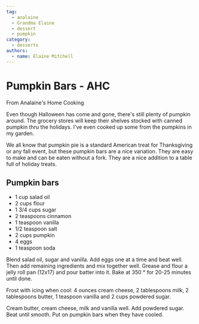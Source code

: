 ```yaml
---
tag:
  - analaine
  - Grandma Elaine
  - dessert
  - pumpkin
category:
  - desserts
authors:
  - name: Elaine Mitchell
---
```


# Pumpkin Bars - AHC
From Analaine's Home Cooking

Even though Halloween has come and gone, there's still plenty of pumpkin around. The grocery
stores will keep their shelves stocked with canned pumpkin thru the holidays. I've even cooked
up some from the pumpkins in my garden.

We all know that pumpkin pie is a standard American treat for Thanksgiving or any fall event,
but these pumpkin bars are a nice variation. They are easy to make and can be eaten without a
fork. They are a nice addition to a table full of holiday treats.

## Pumpkin bars
* 1 cup salad oil
* 2 cups flour
* 1 3/4 cups sugar
* 2 teaspoons cinnamon
* 1 teaspoon vanilla
* 1/2 teaspoon salt
* 2 cups pumpkin
* 4 eggs
* 1 teaspoon soda

Blend salad oil, sugar and vanilla. Add eggs one at a time and beat well. Then add remaining
ingredients and mix together well. Grease and flour a jelly roll pan (12x17) and pour batter into
it. Bake at 350 ° for 20-25 minutes until done.

Frost with icing when cool: 4 ounces cream cheese, 2 tablespoons milk, 2 tablespoons butter, 1
teaspoon vanilla and 2 cups powdered sugar.

Cream butter, cream cheese, milk and vanilla well. Add powdered sugar. Beat until smooth. Put
on pumpkin bars when they have cooled.
